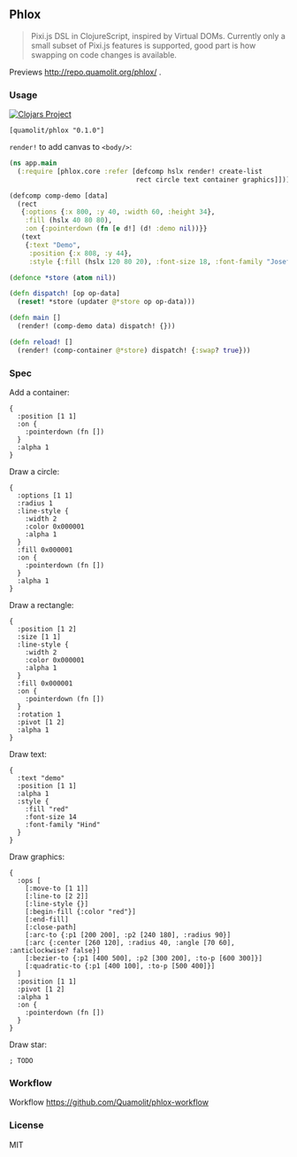 
Phlox
----

> Pixi.js DSL in ClojureScript, inspired by Virtual DOMs. Currently only a small subset of Pixi.js features is supported, good part is how swapping on code changes is available.

Previews http://repo.quamolit.org/phlox/ .

### Usage

[![Clojars Project](https://img.shields.io/clojars/v/quamolit/phlox.svg)](https://clojars.org/quamolit/phlox)

```edn
[quamolit/phlox "0.1.0"]
```

`render!` to add canvas to `<body/>`:

```clojure
(ns app.main
  (:require [phlox.core :refer [defcomp hslx render! create-list
                                rect circle text container graphics]]))

(defcomp comp-demo [data]
  (rect
   {:options {:x 800, :y 40, :width 60, :height 34},
    :fill (hslx 40 80 80),
    :on {:pointerdown (fn [e d!] (d! :demo nil))}}
   (text
    {:text "Demo",
     :position {:x 808, :y 44},
     :style {:fill (hslx 120 80 20), :font-size 18, :font-family "Josefin Sans"}})))

(defonce *store (atom nil))

(defn dispatch! [op op-data]
  (reset! *store (updater @*store op op-data)))

(defn main []
  (render! (comp-demo data) dispatch! {}))

(defn reload! []
  (render! (comp-container @*store) dispatch! {:swap? true}))
```

### Spec

Add a container:

```edn
{
  :position [1 1]
  :on {
    :pointerdown (fn [])
  }
  :alpha 1
}
```

Draw a circle:

```edn
{
  :options [1 1]
  :radius 1
  :line-style {
    :width 2
    :color 0x000001
    :alpha 1
  }
  :fill 0x000001
  :on {
    :pointerdown (fn [])
  }
  :alpha 1
}
```

Draw a rectangle:

```edn
{
  :position [1 2]
  :size [1 1]
  :line-style {
    :width 2
    :color 0x000001
    :alpha 1
  }
  :fill 0x000001
  :on {
    :pointerdown (fn [])
  }
  :rotation 1
  :pivot [1 2]
  :alpha 1
}
```

Draw text:

```edn
{
  :text "demo"
  :position [1 1]
  :alpha 1
  :style {
    :fill "red"
    :font-size 14
    :font-family "Hind"
  }
}
```

Draw graphics:

```edn
{
  :ops [
    [:move-to [1 1]]
    [:line-to [2 2]]
    [:line-style {}]
    [:begin-fill {:color "red"}]
    [:end-fill]
    [:close-path]
    [:arc-to {:p1 [200 200], :p2 [240 180], :radius 90}]
    [:arc {:center [260 120], :radius 40, :angle [70 60], :anticlockwise? false}]
    [:bezier-to {:p1 [400 500], :p2 [300 200], :to-p [600 300]}]
    [:quadratic-to {:p1 [400 100], :to-p [500 400]}]
  ]
  :position [1 1]
  :pivot [1 2]
  :alpha 1
  :on {
    :pointerdown (fn [])
  }
}
```

Draw star:

```edn
; TODO
```

### Workflow

Workflow https://github.com/Quamolit/phlox-workflow

### License

MIT
